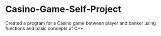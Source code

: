 # Casino-Game-Self-Project
Created a program for a Casino game between player and banker using functions and basic concepts of C++.
